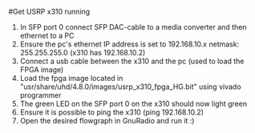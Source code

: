 #Get USRP x310 running
1) In SFP port 0 connect SFP DAC-cable to a media converter and then ethernet to a PC
2) Ensure the pc's ethernet IP address is set to 192.168.10.x netmask: 255.255.255.0 (x310 has 192.168.10.2)
3) Connect a usb cable between the x310 and the pc (used to load the FPGA image)
4) Load the fpga image located in "usr/share/uhd/4.8.0/images/usrp_x310_fpga_HG.bit" using vivado programmer 
5) The green LED on the SFP port 0 on the x310 should now light green
6) Ensure it is possible to ping the x310 (ping 192.168.10.2)
7) Open the desired flowgraph in GnuRadio and run it :)
